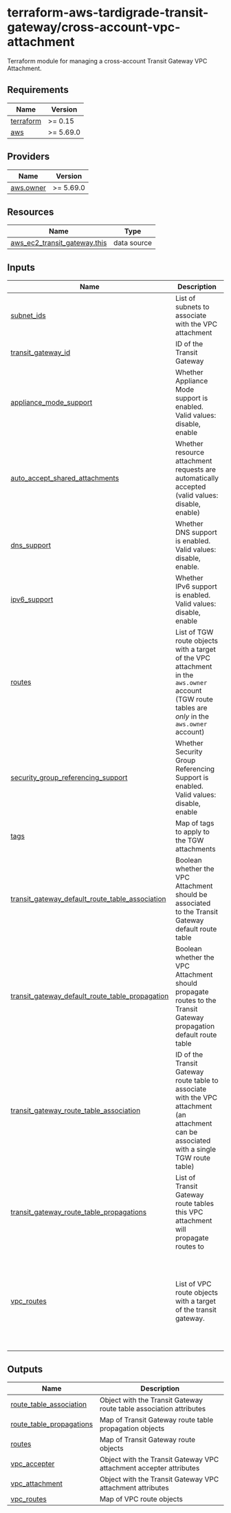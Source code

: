 # terraform-aws-tardigrade-transit-gateway/cross-account-vpc-attachment

Terraform module for managing a cross-account Transit Gateway VPC Attachment.

<!-- BEGIN TFDOCS -->
## Requirements

| Name | Version |
|------|---------|
| <a name="requirement_terraform"></a> [terraform](#requirement\_terraform) | >= 0.15 |
| <a name="requirement_aws"></a> [aws](#requirement\_aws) | >= 5.69.0 |

## Providers

| Name | Version |
|------|---------|
| <a name="provider_aws.owner"></a> [aws.owner](#provider\_aws.owner) | >= 5.69.0 |

## Resources

| Name | Type |
|------|------|
| [aws_ec2_transit_gateway.this](https://registry.terraform.io/providers/hashicorp/aws/latest/docs/data-sources/ec2_transit_gateway) | data source |

## Inputs

| Name | Description | Type | Default | Required |
|------|-------------|------|---------|:--------:|
| <a name="input_subnet_ids"></a> [subnet\_ids](#input\_subnet\_ids) | List of subnets to associate with the VPC attachment | `list(string)` | n/a | yes |
| <a name="input_transit_gateway_id"></a> [transit\_gateway\_id](#input\_transit\_gateway\_id) | ID of the Transit Gateway | `string` | n/a | yes |
| <a name="input_appliance_mode_support"></a> [appliance\_mode\_support](#input\_appliance\_mode\_support) | Whether Appliance Mode support is enabled. Valid values: disable, enable | `string` | `"disable"` | no |
| <a name="input_auto_accept_shared_attachments"></a> [auto\_accept\_shared\_attachments](#input\_auto\_accept\_shared\_attachments) | Whether resource attachment requests are automatically accepted (valid values: disable, enable) | `string` | `"disable"` | no |
| <a name="input_dns_support"></a> [dns\_support](#input\_dns\_support) | Whether DNS support is enabled. Valid values: disable, enable. | `string` | `"enable"` | no |
| <a name="input_ipv6_support"></a> [ipv6\_support](#input\_ipv6\_support) | Whether IPv6 support is enabled. Valid values: disable, enable | `string` | `"disable"` | no |
| <a name="input_routes"></a> [routes](#input\_routes) | List of TGW route objects with a target of the VPC attachment in the `aws.owner` account (TGW route tables are *only* in the `aws.owner` account) | <pre>list(object({<br/>    # `name` is used as for_each key<br/>    name                           = string<br/>    destination_cidr_block         = string<br/>    transit_gateway_route_table_id = string<br/>  }))</pre> | `[]` | no |
| <a name="input_security_group_referencing_support"></a> [security\_group\_referencing\_support](#input\_security\_group\_referencing\_support) | Whether Security Group Referencing Support is enabled. Valid values: disable, enable | `string` | `"enable"` | no |
| <a name="input_tags"></a> [tags](#input\_tags) | Map of tags to apply to the TGW attachments | `map(string)` | `{}` | no |
| <a name="input_transit_gateway_default_route_table_association"></a> [transit\_gateway\_default\_route\_table\_association](#input\_transit\_gateway\_default\_route\_table\_association) | Boolean whether the VPC Attachment should be associated to the Transit Gateway default route table | `bool` | `true` | no |
| <a name="input_transit_gateway_default_route_table_propagation"></a> [transit\_gateway\_default\_route\_table\_propagation](#input\_transit\_gateway\_default\_route\_table\_propagation) | Boolean whether the VPC Attachment should propagate routes to the Transit Gateway propagation default route table | `bool` | `true` | no |
| <a name="input_transit_gateway_route_table_association"></a> [transit\_gateway\_route\_table\_association](#input\_transit\_gateway\_route\_table\_association) | ID of the Transit Gateway route table to associate with the VPC attachment (an attachment can be associated with a single TGW route table) | <pre>object({<br/>    transit_gateway_route_table_id = string<br/>  })</pre> | `null` | no |
| <a name="input_transit_gateway_route_table_propagations"></a> [transit\_gateway\_route\_table\_propagations](#input\_transit\_gateway\_route\_table\_propagations) | List of Transit Gateway route tables this VPC attachment will propagate routes to | <pre>list(object({<br/>    # `name` is used as for_each key<br/>    name                           = string<br/>    transit_gateway_route_table_id = string<br/>  }))</pre> | `[]` | no |
| <a name="input_vpc_routes"></a> [vpc\_routes](#input\_vpc\_routes) | List of VPC route objects with a target of the transit gateway. | <pre>list(object({<br/>    # `name` is used as for_each key<br/>    name                        = string<br/>    provider                    = string<br/>    route_table_id              = string<br/>    destination_cidr_block      = optional(string)<br/>    destination_ipv6_cidr_block = optional(string)<br/>    destination_prefix_list_id  = optional(string)<br/>  }))</pre> | `[]` | no |

## Outputs

| Name | Description |
|------|-------------|
| <a name="output_route_table_association"></a> [route\_table\_association](#output\_route\_table\_association) | Object with the Transit Gateway route table association attributes |
| <a name="output_route_table_propagations"></a> [route\_table\_propagations](#output\_route\_table\_propagations) | Map of Transit Gateway route table propagation objects |
| <a name="output_routes"></a> [routes](#output\_routes) | Map of Transit Gateway route objects |
| <a name="output_vpc_accepter"></a> [vpc\_accepter](#output\_vpc\_accepter) | Object with the Transit Gateway VPC attachment accepter attributes |
| <a name="output_vpc_attachment"></a> [vpc\_attachment](#output\_vpc\_attachment) | Object with the Transit Gateway VPC attachment attributes |
| <a name="output_vpc_routes"></a> [vpc\_routes](#output\_vpc\_routes) | Map of VPC route objects |

<!-- END TFDOCS -->
